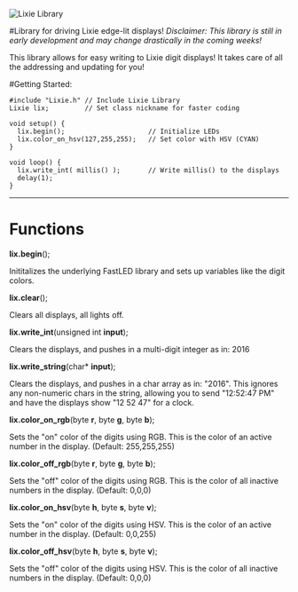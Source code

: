 ![Lixie Library](http://i.imgur.com/nFgz0Zt.jpg)

#Library for driving Lixie edge-lit displays!
*Disclaimer: This library is still in early development and may change drastically in the coming weeks!*

This library allows for easy writing to Lixie digit displays! It takes care of all the addressing and updating for you!

#Getting Started:

    #include "Lixie.h" // Include Lixie Library
    Lixie lix;         // Set class nickname for faster coding
    
    void setup() {
      lix.begin();                     // Initialize LEDs
      lix.color_on_hsv(127,255,255);   // Set color with HSV (CYAN)
    }
    
    void loop() {
      lix.write_int( millis() );       // Write millis() to the displays
      delay(1);
    }

----------
# Functions

**lix.begin**();

Inititalizes the underlying FastLED library and sets up variables like the digit colors.

**lix.clear**();

Clears all displays, all lights off.

**lix.write_int**(unsigned int **input**);

Clears the displays, and pushes in a multi-digit integer as in: 2016

**lix.write_string**(char\* **input**);

Clears the displays, and pushes in a char array as in: "2016". This ignores any non-numeric chars in the string, allowing you to send "12:52:47 PM" and have the displays show "12 52 47" for a clock.

**lix.color_on_rgb**(byte **r**, byte **g**, byte **b**);

Sets the "on" color of the digits using RGB. This is the color of an active number in the display. (Default: 255,255,255)

**lix.color_off_rgb**(byte **r**, byte **g**, byte **b**);

Sets the "off" color of the digits using RGB. This is the color of all inactive numbers in the display. (Default: 0,0,0)

**lix.color_on_hsv**(byte **h**, byte **s**, byte **v**);

Sets the "on" color of the digits using HSV. This is the color of an active number in the display. (Default: 0,0,255)

**lix.color_off_hsv**(byte **h**, byte **s**, byte **v**);

Sets the "off" color of the digits using HSV. This is the color of all inactive numbers in the display. (Default: 0,0,0)
